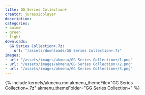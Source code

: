 ```yaml
---
title: GG Series Collection+
creator: jurassicplayer
description: 
categories:
- anime
- green
- light
downloads:
  GG Series Collection+.7z:
    url: "/assets/downloads/GG Series Collection+.7z"
images:
- url: "/assets/images/akmenu/GG Series Collection+/1.png"
- url: "/assets/images/akmenu/GG Series Collection+/2.png"
- url: "/assets/images/akmenu/GG Series Collection+/3.png"
---
```


{% include kernels/akmenu.md akmenu_themeFile="GG Series Collection+.7z" akmenu_themeFolder="GG Series Collection+" %}
